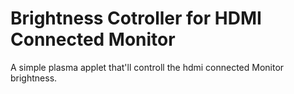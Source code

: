 # Brightness Cotroller for HDMI Connected Monitor

A simple plasma applet that'll controll the hdmi connected Monitor brightness.